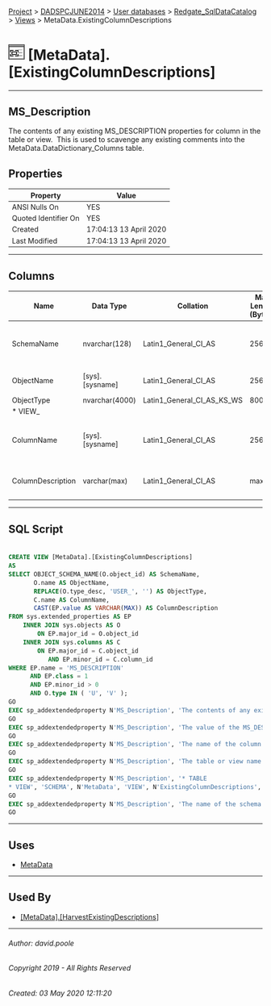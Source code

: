 #### 

[Project](../../../../readme.md) > [DADSPCJUNE2014](../../../readme.md) > [User databases](../../readme.md) > [Redgate_SqlDataCatalog](../readme.md) > [Views](Views.md) > MetaData.ExistingColumnDescriptions

# ![Views](../../../../Images/View32.png) [MetaData].[ExistingColumnDescriptions]

---

## <a name="#description"></a>MS_Description

The contents of any existing MS_DESCRIPTION properties for column in the table or view.  This is used to scavenge any existing comments into the MetaData.DataDictionary_Columns table.

## <a name="#properties"></a>Properties

| Property | Value |
|---|---|
| ANSI Nulls On | YES |
| Quoted Identifier On | YES |
| Created | 17:04:13 13 April 2020 |
| Last Modified | 17:04:13 13 April 2020 |


---

## <a name="#columns"></a>Columns

| Name | Data Type | Collation | Max Length (Bytes) | Description |
|---|---|---|---|---|
| SchemaName | nvarchar(128) | Latin1_General_CI_AS | 256 | _The name of the schema in which the table or view containing the column resides_ |
| ObjectName | [sys].[sysname] | Latin1_General_CI_AS | 256 | _The table or view name in which the column resides_ |
| ObjectType | nvarchar(4000) | Latin1_General_CI_AS_KS_WS | 8000 | _* TABLE
* VIEW_ |
| ColumnName | [sys].[sysname] | Latin1_General_CI_AS | 256 | _The name of the column for which the value of the MS_DESCRIPTION will be scavenged_ |
| ColumnDescription | varchar(max) | Latin1_General_CI_AS | max | _The value of the MS_DESCRIPTION property for the column._ |


---

## <a name="#sqlscript"></a>SQL Script

```sql

CREATE VIEW [MetaData].[ExistingColumnDescriptions]
AS
SELECT OBJECT_SCHEMA_NAME(O.object_id) AS SchemaName,
       O.name AS ObjectName,
       REPLACE(O.type_desc, 'USER_', '') AS ObjectType,
       C.name AS ColumnName,
       CAST(EP.value AS VARCHAR(MAX)) AS ColumnDescription
FROM sys.extended_properties AS EP
    INNER JOIN sys.objects AS O
        ON EP.major_id = O.object_id
    INNER JOIN sys.columns AS C
        ON EP.major_id = C.object_id
           AND EP.minor_id = C.column_id
WHERE EP.name = 'MS_DESCRIPTION'
      AND EP.class = 1
      AND EP.minor_id > 0
      AND O.type IN ( 'U', 'V' );
GO
EXEC sp_addextendedproperty N'MS_Description', 'The contents of any existing MS_DESCRIPTION properties for column in the table or view.  This is used to scavenge any existing comments into the MetaData.DataDictionary_Columns table.', 'SCHEMA', N'MetaData', 'VIEW', N'ExistingColumnDescriptions', NULL, NULL
GO
EXEC sp_addextendedproperty N'MS_Description', 'The value of the MS_DESCRIPTION property for the column.', 'SCHEMA', N'MetaData', 'VIEW', N'ExistingColumnDescriptions', 'COLUMN', N'ColumnDescription'
GO
EXEC sp_addextendedproperty N'MS_Description', 'The name of the column for which the value of the MS_DESCRIPTION will be scavenged', 'SCHEMA', N'MetaData', 'VIEW', N'ExistingColumnDescriptions', 'COLUMN', N'ColumnName'
GO
EXEC sp_addextendedproperty N'MS_Description', 'The table or view name in which the column resides', 'SCHEMA', N'MetaData', 'VIEW', N'ExistingColumnDescriptions', 'COLUMN', N'ObjectName'
GO
EXEC sp_addextendedproperty N'MS_Description', '* TABLE
* VIEW', 'SCHEMA', N'MetaData', 'VIEW', N'ExistingColumnDescriptions', 'COLUMN', N'ObjectType'
GO
EXEC sp_addextendedproperty N'MS_Description', 'The name of the schema in which the table or view containing the column resides', 'SCHEMA', N'MetaData', 'VIEW', N'ExistingColumnDescriptions', 'COLUMN', N'SchemaName'
GO

```


---

## <a name="#uses"></a>Uses

* [MetaData](../Security/Schemas/MetaData.md)


---

## <a name="#usedby"></a>Used By

* [[MetaData].[HarvestExistingDescriptions]](../Programmability/Stored_Procedures/HarvestExistingDescriptions.md)


---

###### Author:  david.poole

###### Copyright 2019 - All Rights Reserved

###### Created: 03 May 2020 12:11:20

